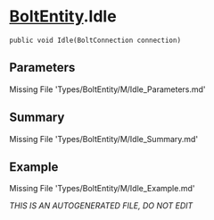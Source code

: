 # [BoltEntity](Types/BoltEntity.md).Idle
`public void Idle(BoltConnection connection)`
## Parameters
Missing File 'Types/BoltEntity/M/Idle_Parameters.md'
## Summary
Missing File 'Types/BoltEntity/M/Idle_Summary.md'
## Example
Missing File 'Types/BoltEntity/M/Idle_Example.md'

*THIS IS AN AUTOGENERATED FILE, DO NOT EDIT*
